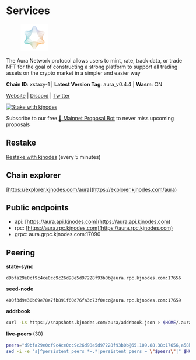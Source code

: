 # Services

<figure><img src="https://raw.githubusercontent.com/kj89/cosmos-images/main/logos/aura.png" alt=""><figcaption></figcaption></figure>

The Aura Network protocol allows users to mint, rate, track data,  or trade NFT for the goal of constructing a strong platform to  support all trading assets on the crypto market in a simpler and easier way

**Chain ID**: xstaxy-1 | **Latest Version Tag**: aura_v0.4.4 | **Wasm**: ON

[Website](https://aura.network) | [Discord](https://discord.gg/hpvF5QcWRf) | [Twitter](https://twitter.com/AuraNetworkHQ)

[![Stake with kjnodes](https://i.ibb.co/cr44Q8j/button-stake-with-kjnodes.png)](https://restake.app/aura/auravaloper17q4k3j6kcslrcuxtj9mxdcgez7kw7jdma8ykjs)

Subscribe to our free [🤖 Mainnet Proposal Bot](https://t.me/kjnodes_proposal_bot) to never miss upcoming proposals

## Restake

[Restake with kjnodes](https://restake.app/aura/auravaloper17q4k3j6kcslrcuxtj9mxdcgez7kw7jdma8ykjs) (every 5 minutes)
## Chain explorer
[https://explorer.kjnodes.com/aura](https://explorer.kjnodes.com/aura)

## Public endpoints

* api: [https://aura.api.kjnodes.com](https://aura.api.kjnodes.com)
* rpc: [https://aura.rpc.kjnodes.com](https://aura.rpc.kjnodes.com)
* grpc: aura.grpc.kjnodes.com:17090

## Peering

**state-sync**

```text
d9bfa29e0cf9c4ce0cc9c26d98e5d97228f93b0b@aura.rpc.kjnodes.com:17656
```

**seed-node**

```text
400f3d9e30b69e78a7fb891f60d76fa3c73f0ecc@aura.rpc.kjnodes.com:17659
```

**addrbook**
```bash
curl -Ls https://snapshots.kjnodes.com/aura/addrbook.json > $HOME/.aura/config/addrbook.json
```

**live-peers** (30)
```bash
peers="d9bfa29e0cf9c4ce0cc9c26d98e5d97228f93b0b@65.109.88.38:17656,a58b4dec687b60ba05cf9a3e4cd1181b09c0661f@65.109.93.152:34656,edbd221ceecf4e0234fb60d617a025c6b0e56bf0@178.250.154.15:36656,1f536bba1e1922d8920ab742afd8c78b447c68b2@194.163.178.191:26676,ed68064620cebd196f56335bf801144efa9fb5ef@185.22.232.82:26656,0179528068da0dfaf61005cf5aa28793ca42b129@85.25.74.163:26656,670c0c23a1196e706e058133fbbb156f7f33b352@5.9.95.147:26656,dce07d176e5ba4cfdc7b806eb80eabab162a09d0@45.76.213.229:26656,10b4cb9cbd7d3dae1aacc97355c1269ce5e36c57@93.190.141.68:21056,fa474fe8f7159c9699fb39acb2925702f0474502@141.95.157.139:10156,34d759895c5a451488db34c686e74cb954d86723@65.108.135.212:26656,a859027129ee2524b57c43b9ecbe3bcc4d120efb@195.3.222.183:26656,a19b89ebbf7331f435b8ef100ce501d2377922ea@209.126.116.182:26656,3e7ef25f1c9829351936884618659167400eb0f1@142.132.149.171:26656,7885a9e940b45b9a2183488ca3a901b043b6ed67@144.76.40.53:21756,b6a0d0d030f35ffffcfe92e72ea13933c1adbe62@116.202.174.253:21656,0599779759ed60e12ed39a94cd02d303ba10d591@95.214.52.174:36656,f43c7c9a194ee5a97665a9aad8f887fdbb75e4ca@65.109.225.86:46656,3e05f2b0fdd750511dbff9d3f6a47d3bc3d4b1f0@141.95.204.81:61456,1584b3aa3969def4a9f70555b3b442d334053e94@148.113.159.22:10156,ed15ae05f17dd4e672eec0a96c38364d063b68dc@65.108.6.45:60756,2b837edb779038f29785b347fb78397ab7dec3bf@148.251.88.145:10456,a60a9f3400cb978b313ad5a47d59f6c518ef2a04@3.135.201.61:26656,5ce29d0d9ef1230eab07444dd73745d68a832d6f@65.109.106.172:40656,d09fbac9fa84809f7ca34a40030bea2e87e77caf@148.113.6.190:26656,b91ee5c72905bc49beed2720bb882c923c68fbc9@80.92.206.66:26656,71bb73be4f030e47b813350ee32076ee43c67c27@134.209.111.108:26656,c9c0b28dcf2db5f0e7b756986d3326d62ba47e78@144.126.147.58:26656,c0c33d6f9e4868f5a40f3ccb9f638fbd215d8874@188.165.200.129:17656,57406c041d38af3bac9acdcb2b4bdc90dc7a8852@88.99.164.158:26656"
sed -i -e "s|^persistent_peers *=.*|persistent_peers = \"$peers\"|" $HOME/.aura/config/config.toml
```
